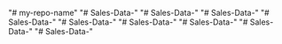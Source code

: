 "# my-repo-name" 
"# Sales-Data-" 
"# Sales-Data-" 
"# Sales-Data-" 
"# Sales-Data-" 
"# Sales-Data-" 
"# Sales-Data-" 
"# Sales-Data-" 
"# Sales-Data-" 
"# Sales-Data-" 

